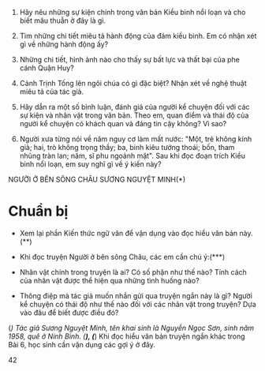 1. Hãy nêu những sự kiện chính trong văn bản Kiều bình nổi loạn và cho biết mâu thuẫn ở đây là gì.

2. Tìm những chi tiết miêu tả hành động của đám kiều binh. Em có nhận xét gì về những hành động ấy?

3. Những chi tiết, hình ảnh nào cho thấy sự bất lực và thất bại của phe cánh Quận Huy?

4. Cảnh Trịnh Tống lên ngôi chúa có gì đặc biệt? Nhận xét về nghệ thuật miêu tả của tác giả.

5. Hãy dẫn ra một số bình luận, đánh giá của người kể chuyện đối với các sự kiện và nhân vật trong văn bản. Theo em, quan điểm và thái độ của người kể chuyện có khách quan và đáng tin cậy không? Vì sao?

6. Người xưa từng nói về năm nguy cơ làm mất nước: "Một, trẻ không kính già; hai, trò không trọng thầy; ba, binh kiêu tướng thoái; bốn, tham nhũng tràn lan; năm, sĩ phu ngoảnh mặt". Sau khi đọc đoạn trích Kiều binh nổi loạn, em suy nghĩ gì về ý kiến này?

NGƯỜI Ở BÊN SÔNG CHÂU
SƯƠNG NGUYỆT MINH(*)

# Chuẩn bị

- Xem lại phần Kiến thức ngữ văn để vận dụng vào đọc hiểu văn bản này.(**)

- Khi đọc truyện Người ở bên sông Châu, các em cần chú ý:(***)

+ Nhân vật chính trong truyện là ai? Có số phận như thế nào? Tính cách của nhân vật được thể hiện qua những tình huống nào?

+ Thông điệp mà tác giả muốn nhắn gửi qua truyện ngắn này là gì? Người kể chuyện có thái độ như thế nào đối với các nhân vật trong truyện? Dựa vào đâu để biết được điều đó?

(*) Tác giả Sương Nguyệt Minh, tên khai sinh là Nguyễn Ngọc Sơn, sinh năm 1958, quê ở Ninh Bình.
(**), (***) Khi đọc hiểu văn bản truyện ngắn khác trong Bài 6, học sinh cần vận dụng các gợi ý ở đây.

42
